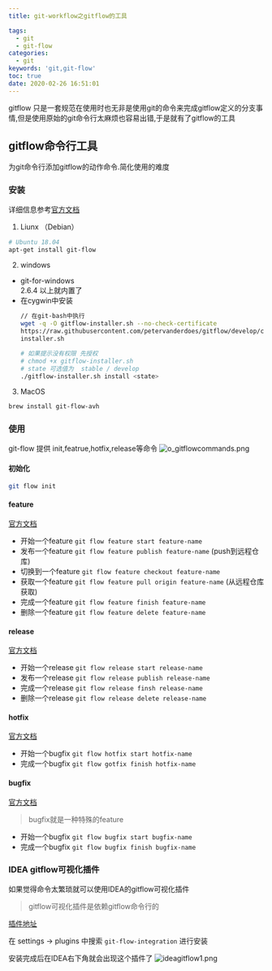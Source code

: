 ```yaml
---
title: git-workflow之gitflow的工具

tags:
  - git
  - git-flow
categories:
  - git
keywords: 'git,git-flow'
toc: true
date: 2020-02-26 16:51:01
---
```


gitflow 只是一套规范在使用时也无非是使用git的命令来完成gitflow定义的分支事情,但是使用原始的git命令行太麻烦也容易出错,于是就有了gitflow的工具

## gitflow命令行工具
为git命令行添加gitflow的动作命令.简化使用的难度

### 安装
详细信息参考[官方文档](https://github.com/petervanderdoes/gitflow-avh/wiki/Installation)
1. Liunx （Debian）
```bash
# Ubuntu 18.04
apt-get install git-flow
```
2. windows
- git-for-windows  
  2.6.4 以上就内置了
- 在cygwin中安装
  ```bash
  // 在git-bash中执行
  wget -q -O gitflow-installer.sh --no-check-certificate 
  https://raw.githubusercontent.com/petervanderdoes/gitflow/develop/contrib/gitflow- 
  installer.sh
  ```
  ```bash
  # 如果提示没有权限 先授权
  # chmod +x gitflow-installer.sh
  # state 可选值为  stable / develop 
  ./gitflow-installer.sh install <state>
  ```
3. MacOS
```bash
brew install git-flow-avh
```
### 使用
git-flow 提供 init,featrue,hotfix,release等命令
![o_gitflowcommands.png](http://cdn.xyz327.cn/FkR25jMEhRbiRlOiUvwuqPnfJW8t)

#### 初始化
```bash
git flow init
```
#### feature
[官方文档](https://github.com/petervanderdoes/gitflow-avh/wiki/Reference:-git-flow-feature)
- 开始一个feature `git flow feature start feature-name`
- 发布一个feature `git flow feature publish feature-name` (push到远程仓库)
- 切换到一个feature `git flow feature checkout feature-name`
- 获取一个feature `git flow feature pull origin feature-name` (从远程仓库获取)
- 完成一个feature `git flow feature finish feature-name`
- 删除一个feature `git flow feature delete feature-name`

#### release
[官方文档](https://github.com/petervanderdoes/gitflow-avh/wiki/Reference:-git-flow-release)
- 开始一个release `git flow release start release-name`
- 发布一个release `git flow release publish release-name`
- 完成一个release `git flow release finsh release-name`
- 删除一个release `git flow release delete release-name`

#### hotfix
 [官方文档](https://github.com/petervanderdoes/gitflow-avh/wiki/Reference:-git-flow-hotfix)
- 开始一个bugfix `git flow hotfix start hotfix-name`
- 完成一个bugfix `git flow gotfix finish hotfix-name`

#### bugfix
 [官方文档](https://github.com/petervanderdoes/gitflow-avh/wiki/Reference:-git-flow-bugfix)
> bugfix就是一种特殊的feature
- 开始一个bugfix `git flow bugfix start bugfix-name`
- 完成一个bugfix `git flow bugfix finish bugfix-name`

### IDEA gitflow可视化插件
如果觉得命令太繁琐就可以使用IDEA的gitflow可视化插件
> gitflow可视化插件是依赖gitflow命令行的

[插件地址](https://plugins.jetbrains.com/plugin/7315-git-flow-integration)

在 settings -> plugins 中搜索 `git-flow-integration` 进行安装

安装完成后在IDEA右下角就会出现这个插件了
![ideagitflow1.png](http://cdn.xyz327.cn/Fiv__uKhBee2R4nOtQUnrctZZku4)